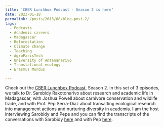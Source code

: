 ```yaml
---
title: 'CBER Lunchbox Podcast - Season 2 is here'
date: 2023-01-18
permalink: /posts/2013/08/blog-post-2/
tags:
  - Podcasts
  - Academic careers
  - Madagascar
  - Reforestation
  - Climate change
  - Teaching
  - AgroParisTech
  - University of Antananarivo
  - Translational ecology
  - Erasmus Mundus

---
```


Check out the [CBER Lunchbox Podcast](https://www.youtube.com/playlist?list=PLKYTvTbXFuChwnj9kVKqVl5XPZrU9P7bk), Season 2. In this set of 3 episodes, we talk to Dr. Sarobidy Rakotonarivo about research and academic life in Madagascar, with Joshua Powell about carnivore conservation and wildlife trade, and with Prof. Pep Serra-Diaz about transalting ecological research into management actions and nurturing diversity in academia. I am the host interviewing Sarobidy and Pepe and you can find the transcripts of the conversations with Sarobidy [here](https://raw.githubusercontent.com/SilviaCeausu/SilviaCeausu.github.io/main/podcast/transcript_Sarobidy.txt) and with Pep [here](https://raw.githubusercontent.com/SilviaCeausu/SilviaCeausu.github.io/main/podcast/transcripts_Pep.txt). 
